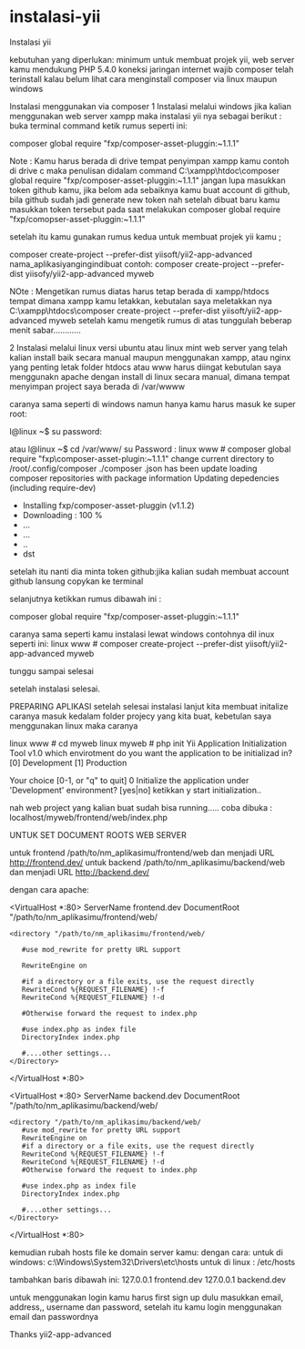 # instalasi-yii
Instalasi yii 

kebutuhan yang diperlukan:
minimum untuk membuat projek yii, web server kamu mendukung PHP 5.4.0
koneksi jaringan internet wajib
composer telah terinstall kalau belum lihat cara menginstall composer via linux maupun windows

Instalasi menggunakan via composer
1 Instalasi melalui windows 
  jika kalian menggunakan web server xampp maka instalasi yii nya sebagai berikut :
  buka terminal command ketik rumus seperti ini:
  
  composer global require "fxp/composer-asset-pluggin:~1.1.1"
  
  Note :
  Kamu harus berada di drive tempat penyimpan xampp kamu contoh di drive c maka penulisan didalam command 
  C:\xampp\htdoc\composer global require "fxp/composer-asset-pluggin:~1.1.1"
  jangan lupa masukkan token github kamu, jika belom ada sebaiknya kamu buat account di github, bila github sudah jadi
  generate new token nah setelah dibuat baru kamu masukkan token tersebut pada saat melakukan composer global require    "fxp/comopser-asset-pluggin:~1.1.1"
  
  setelah itu kamu gunakan rumus kedua untuk membuat projek yii kamu ;
  
  composer create-project --prefer-dist yiisoft/yii2-app-advanced nama_aplikasiyangingindibuat 
  contoh:
  composer create-project --prefer-dist yiisofy/yii2-app-advanced myweb
  
  NOte :
  Mengetikan rumus diatas harus tetap berada di xampp/htdocs tempat dimana xampp kamu letakkan, kebutalan saya meletakkan nya
  C:\xampp\htdocs\composer create-project --prefer-dist yiisoft/yii2-app-advanced myweb
  setelah kamu mengetik rumus di atas tunggulah beberap menit sabar............
  
2 Instalasi melalui linux versi ubuntu atau linux mint
  web server yang telah kalian install baik secara manual maupun menggunakan xampp, atau nginx yang penting letak folder htdocs atau     www harus diingat kebutulan saya menggunakn apache dengan install di linux secara manual, dimana tempat menyimpan project saya berada
  di /var/wwww
  
  caranya sama seperti di windows namun 
  hanya kamu harus masuk ke super root:
  
  l@linux ~$ su
  password:
  
  atau 
  l@linux ~$ cd /var/www/ su
  Password :
  linux www # composer global require "fxp\composer-asset-plugin:~1.1.1"
  change current directory to /root/.config/composer
  ./composer .json has been update
  loading composer repositories with package information
  Updating depedencies (including require-dev)
   - Installing fxp/composer-asset-pluggin (v1.1.2)
   - Downloading : 100 %
   - ...
   - ...
   - ..
   - dst
   
 setelah itu nanti dia minta token github:jika kalian sudah membuat account github lansung copykan ke terminal

 selanjutnya ketikkan rumus dibawah ini :
 
 composer global require "fxp/composer-asset-pluggin:~1.1.1"
 
 caranya sama seperti kamu instalasi lewat windows
 contohnya dil inux seperti ini:
 linux www # composer create-project --prefer-dist yiisoft/yii2-app-advanced myweb
 
 tunggu sampai selesai
 
 setelah instalasi selesai.
 
 PREPARING APLIKASI
 setelah selesai instalasi lanjut kita membuat initalize caranya
 masuk kedalam folder projecy yang kita buat, kebetulan saya menggunakan linux maka caranya
 
 linux www # cd myweb
 linux myweb # php init
 Yii Application Initialization Tool v1.0
 which envirotment do you want the application to be initializad in?
 [0] Development
 [1] Production
 
 Your choice [0-1, or "q" to quit] 0
 Initialize the application under 'Development' environment? [yes|no] ketikkan y
 start initialization..
 
 nah web project yang kalian buat sudah bisa running.....
 coba dibuka : localhost/myweb/frontend/web/index.php
 
 UNTUK SET DOCUMENT ROOTS WEB SERVER 
 
 untuk frontend /path/to/nm_aplikasimu/frontend/web dan menjadi URL http://frontend.dev/
 untuk backend /path/to/nm_aplikasimu/backend/web dan menjadi URL http://backend.dev/
 
 dengan cara apache:
 
 <VirtualHost *:80>
       ServerName frontend.dev
       DocumentRoot "/path/to/nm_aplikasimu/frontend/web/
    
    <directory "/path/to/nm_aplikasimu/frontend/web/
      
       #use mod_rewrite for pretty URL support
      
       RewriteEngine on
      
       #if a directory or a file exits, use the request directly
       RewriteCond %{REQUEST_FILENAME} !-f
       RewriteCond %{REQUEST_FILENAME} !-d
      
       #Otherwise forward the request to index.php
       
       #use index.php as index file
       DirectoryIndex index.php
       
       #....other settings...
    </Directory>
  </VirtualHost *:80>
  
 
 
 
 <VirtualHost *:80>
      ServerName backend.dev
      DocumentRoot "/path/to/nm_aplikasimu/backend/web/
    
    <directory "/path/to/nm_aplikasimu/backend/web/
       #use mod_rewrite for pretty URL support
       RewriteEngine on
       #if a directory or a file exits, use the request directly
       RewriteCond %{REQUEST_FILENAME} !-f
       RewriteCond %{REQUEST_FILENAME} !-d
       #Otherwise forward the request to index.php
       
       #use index.php as index file
       DirectoryIndex index.php
       
       #....other settings...
    </Directory>
  </VirtualHost *:80>
  
 kemudian rubah hosts file ke domain server kamu:
 dengan cara:
 untuk di windows: c:\Windows\System32\Drivers\etc\hosts
 untuk di linux : /etc/hosts
 
 tambahkan baris dibawah ini:
 127.0.0.1 frontend.dev
 127.0.0.1 backend.dev
 
 untuk menggunakan login kamu harus first sign up dulu masukkan email, address,, username dan password, setelah itu kamu 
 login menggunakan email dan passwordnya
  
  
  Thanks yii2-app-advanced
 
 
 



  
